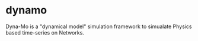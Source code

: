 # dynamo
Dyna-Mo is a "dynamical model" simulation framework to simualate Physics based time-series on Networks.
